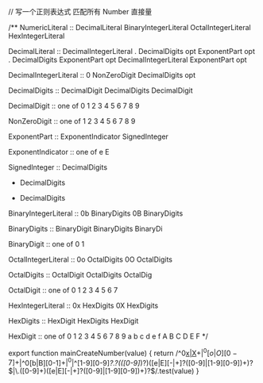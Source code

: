 // 写一个正则表达式 匹配所有 Number 直接量

/**
 NumericLiteral ::
  DecimalLiteral
  BinaryIntegerLiteral
  OctalIntegerLiteral
  HexIntegerLiteral

 DecimalLiteral ::
  DecimalIntegerLiteral . DecimalDigits opt ExponentPart opt
  . DecimalDigits ExponentPart opt
  DecimalIntegerLiteral ExponentPart opt

 DecimalIntegerLiteral ::
  0
  NonZeroDigit DecimalDigits opt

 DecimalDigits ::
  DecimalDigit
  DecimalDigits DecimalDigit

 DecimalDigit :: one of
  0 1 2 3 4 5 6 7 8 9

 NonZeroDigit :: one of
  1 2 3 4 5 6 7 8 9

 ExponentPart ::
  ExponentIndicator SignedInteger

 ExponentIndicator :: one of
  e E

 SignedInteger ::
  DecimalDigits
  + DecimalDigits
  - DecimalDigits


 BinaryIntegerLiteral ::
  0b BinaryDigits
  0B BinaryDigits

 BinaryDigits ::
  BinaryDigit
  BinaryDigits BinaryDi

 BinaryDigit :: one of
  0 1

 OctalIntegerLiteral ::
  0o OctalDigits
  0O OctalDigits

 OctalDigits ::
  OctalDigit
  OctalDigits OctalDig

 OctalDigit :: one of
  0 1 2 3 4 5 6 7

 HexIntegerLiteral ::
  0x HexDigits
  0X HexDigits

 HexDigits ::
  HexDigit
  HexDigits HexDigit

 HexDigit :: one of
  0 1 2 3 4 5 6 7 8 9 a b c d e f A B C D E F
 */

export function mainCreateNumber(value) {
  return /^0[x|X]([0-9]|[a-f]|[A-F])+$|^0[o|O][0-7]+$|^0[b|B][0-1]+$|^0$|^[1-9][0-9]*?\.?(([0-9]*)?)([e|E][-|+]?([0-9]|[1-9][0-9])+)?$|\.([0-9]+)([e|E][-|+]?([0-9]|[1-9][0-9])+)?$/.test(value)
}